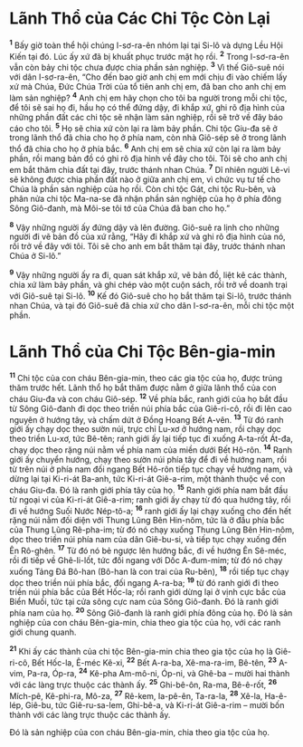 # Lãnh Thổ của Các Chi Tộc Còn Lại
<sup><b>1</b></sup> Bấy giờ toàn thể hội chúng I-sơ-ra-ên nhóm lại tại Si-lô và dựng Lều Hội Kiến tại đó. Lúc ấy xứ đã bị khuất phục trước mặt họ rồi. <sup><b>2</b></sup> Trong I-sơ-ra-ên vẫn còn bảy chi tộc chưa được chia phần sản nghiệp. <sup><b>3</b></sup> Vì thế Giô-suê nói với dân I-sơ-ra-ên, “Cho đến bao giờ anh chị em mới chịu đi vào chiếm lấy xứ mà Chúa, Ðức Chúa Trời của tổ tiên anh chị em, đã ban cho anh chị em làm sản nghiệp? <sup><b>4</b></sup> Anh chị em hãy chọn cho tôi ba người trong mỗi chi tộc, để tôi sẽ sai họ đi, hầu họ có thể đứng dậy, đi khắp xứ, ghi rõ địa hình của những phần đất các chi tộc sẽ nhận làm sản nghiệp, rồi sẽ trở về đây báo cáo cho tôi. <sup><b>5</b></sup> Họ sẽ chia xứ còn lại ra làm bảy phần. Chi tộc Giu-đa sẽ ở trong lãnh thổ đã chia cho họ ở phía nam, còn nhà Giô-sép sẽ ở trong lãnh thổ đã chia cho họ ở phía bắc. <sup><b>6</b></sup> Anh chị em sẽ chia xứ còn lại ra làm bảy phần, rồi mang bản đồ có ghi rõ địa hình về đây cho tôi. Tôi sẽ cho anh chị em bắt thăm chia đất tại đây, trước thánh nhan Chúa. <sup><b>7</b></sup> Dĩ nhiên người Lê-vi sẽ không được chia phần đất nào ở giữa anh chị em, vì chức vụ tư tế cho Chúa là phần sản nghiệp của họ rồi. Còn chi tộc Gát, chi tộc Ru-bên, và phân nửa chi tộc Ma-na-se đã nhận phần sản nghiệp của họ ở phía đông Sông Giô-đanh, mà Môi-se tôi tớ của Chúa đã ban cho họ.”

<sup><b>8</b></sup> Vậy những người ấy đứng dậy và lên đường. Giô-suê ra lịnh cho những người đi vẽ bản đồ của xứ rằng, “Hãy đi khắp xứ và ghi rõ địa hình của nó, rồi trở về đây với tôi. Tôi sẽ cho anh em bắt thăm tại đây, trước thánh nhan Chúa ở Si-lô.”

<sup><b>9</b></sup> Vậy những người ấy ra đi, quan sát khắp xứ, vẽ bản đồ, liệt kê các thành, chia xứ làm bảy phần, và ghi chép vào một cuộn sách, rồi trở về doanh trại với Giô-suê tại Si-lô. <sup><b>10</b></sup> Kế đó Giô-suê cho họ bắt thăm tại Si-lô, trước thánh nhan Chúa, và tại đó Giô-suê đã chia xứ cho dân I-sơ-ra-ên, mỗi chi tộc một phần.

# Lãnh Thổ của Chi Tộc Bên-gia-min
<sup><b>11</b></sup> Chi tộc của con cháu Bên-gia-min, theo các gia tộc của họ, được trúng thăm trước hết. Lãnh thổ họ bắt thăm được nằm ở giữa lãnh thổ của con cháu Giu-đa và con cháu Giô-sép. <sup><b>12</b></sup> Về phía bắc, ranh giới của họ bắt đầu từ Sông Giô-đanh đi dọc theo triền núi phía bắc của Giê-ri-cô, rồi đi lên cao nguyên ở hướng tây, và chấm dứt ở Ðồng Hoang Bết A-vên. <sup><b>13</b></sup> Từ đó ranh giới ấy chạy dọc theo sườn núi, trực chỉ Lu-xơ ở hướng nam, rồi chạy dọc theo triền Lu-xơ, tức Bê-tên; ranh giới ấy lại tiếp tục đi xuống A-ta-rốt Át-đa, chạy dọc theo rặng núi nằm về phía nam của miền dưới Bết Hô-rôn. <sup><b>14</b></sup> Ranh giới ấy chuyển hướng, chạy theo sườn núi phía tây để đi về hướng nam, rồi từ trên núi ở phía nam đối ngang Bết Hô-rôn tiếp tục chạy về hướng nam, và dừng lại tại Ki-ri-át Ba-anh, tức Ki-ri-át Giê-a-rim, một thành thuộc về con cháu Giu-đa. Ðó là ranh giới phía tây của họ. <sup><b>15</b></sup> Ranh giới phía nam bắt đầu từ ngoại vi của Ki-ri-át Giê-a-rim; ranh giới ấy chạy từ đó qua hướng tây, rồi đi về hướng Suối Nước Nép-tô-a; <sup><b>16</b></sup> ranh giới ấy lại chạy xuống cho đến hết rặng núi nằm đối diện với Thung Lũng Bên Hin-nôm, tức là ở đầu phía bắc của Thung Lũng Rê-pha-im; từ đó nó chạy xuống Thung Lũng Bên Hin-nôm, dọc theo triền núi phía nam của dân Giê-bu-si, và tiếp tục chạy xuống đến Ên Rô-ghên. <sup><b>17</b></sup> Từ đó nó bẻ ngược lên hướng bắc, đi về hướng Ên Sê-méc, rồi đi tiếp về Ghê-li-lốt, tức đối ngang với Dốc A-đum-mim; từ đó nó chạy xuống Tảng Ðá Bô-han (Bô-han là con trai của Ru-bên), <sup><b>18</b></sup> rồi tiếp tục chạy dọc theo triền núi phía bắc, đối ngang A-ra-ba; <sup><b>19</b></sup> từ đó ranh giới đi theo triền núi phía bắc của Bết Hốc-la; rồi ranh giới dừng lại ở vịnh cực bắc của Biển Muối, tức tại cửa sông cực nam của Sông Giô-đanh. Ðó là ranh giới phía nam của họ. <sup><b>20</b></sup> Sông Giô-đanh là ranh giới phía đông của họ. Ðó là sản nghiệp của con cháu Bên-gia-min, chia theo gia tộc của họ, với các ranh giới chung quanh.

<sup><b>21</b></sup> Khi ấy các thành của chi tộc Bên-gia-min chia theo gia tộc của họ là Giê-ri-cô, Bết Hốc-la, Ê-méc Kê-xi, <sup><b>22</b></sup> Bết A-ra-ba, Xê-ma-ra-im, Bê-tên, <sup><b>23</b></sup> A-vim, Pa-ra, Óp-ra, <sup><b>24</b></sup> Kê-pha Am-mô-ni, Óp-ni, và Ghê-ba – mười hai thành với các làng trực thuộc các thành ấy. <sup><b>25</b></sup> Ghi-bê-ôn, Ra-ma, Bê-ê-rốt, <sup><b>26</b></sup> Mích-pê, Kê-phi-ra, Mô-za, <sup><b>27</b></sup> Rê-kem, Ia-pê-ên, Ta-ra-la, <sup><b>28</b></sup> Xê-la, Ha-ê-lép, Giê-bu, tức Giê-ru-sa-lem, Ghi-bê-a, và Ki-ri-át Giê-a-rim – mười bốn thành với các làng trực thuộc các thành ấy.

Ðó là sản nghiệp của con cháu Bên-gia-min, chia theo gia tộc của họ.